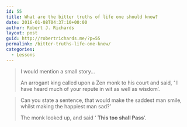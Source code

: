 ```yaml
---
id: 55
title: What are the bitter truths of life one should know?
date: 2016-01-08T04:37:10+00:00
author: Robert J. Richards
layout: post
guid: http://robertrichards.me/?p=55
permalink: /bitter-truths-life-one-know/
categories:
  - Lessons
---
```

> I would mention a small story&#8230;
> 
> An arrogant king called upon a Zen monk to his court and said, &#8216; I have heard much of your repute in wit as well as wisdom&#8217;.
  
> Can you state a sentence, that would make the saddest man smile, whilst making the happiest man sad?&#8217;
> 
> The monk looked up, and said &#8216; **This too shall Pass**&#8216;.